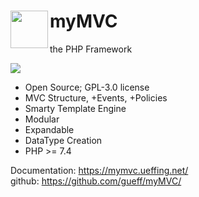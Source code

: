 # <img src="https://mymvc.ueffing.net/myMVC.png" width="60" align="left"> myMVC

the PHP Framework

<img src="https://github.com/gueff/myMVC/actions/workflows/super-linter.yml/badge.svg">


- Open Source; GPL-3.0 license
- MVC Structure, +Events, +Policies
- Smarty Template Engine
- Modular
- Expandable
- DataType Creation
- PHP >= 7.4

Documentation:  https://mymvc.ueffing.net/  
github:  https://github.com/gueff/myMVC/  
